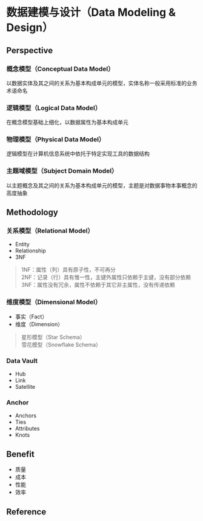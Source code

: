 # 数据建模与设计（Data Modeling & Design）

## Perspective

### 概念模型（Conceptual Data Model）

以数据实体及其之间的关系为基本构成单元的模型，实体名称一般采用标准的业务术语命名

### 逻辑模型（Logical Data Model）

在概念模型基础上细化，以数据属性为基本构成单元

### 物理模型（Physical Data Model）

逻辑模型在计算机信息系统中依托于特定实现工具的数据结构

### 主题域模型（Subject Domain Model）

以主题概念及其之间的关系为基本构成单元的模型，主题是对数据事物本事概念的高度抽象

## Methodology

### 关系模型（Relational Model）

- Entity
- Relationship
- 3NF

> 1NF：属性（列）具有原子性，不可再分<br>
> 2NF：记录（行）具有惟一性，主键外属性只依赖于主键，没有部分依赖<br>
> 3NF：属性没有冗余，属性不依赖于其它非主属性，没有传递依赖

### 维度模型（Dimensional Model）

- 事实（Fact）
- 维度（Dimension）

> 星形模型（Star Schema）<br>
> 雪花模型（Snowflake Schema）

### Data Vault 

- Hub
- Link
- Satellite

### Anchor

- Anchors
- Ties
- Attributes
- Knots

## Benefit

- 质量
- 成本
- 性能
- 效率

## Reference
